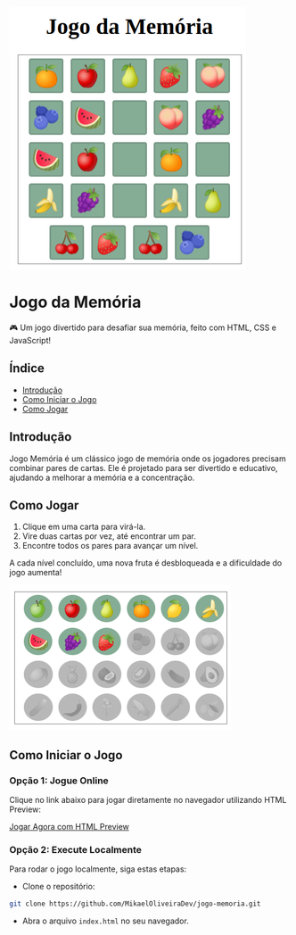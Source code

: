 ![Imagem do jogo em ação](gameplay.png)

# Jogo da Memória
🎮 Um jogo divertido para desafiar sua memória, feito com HTML, CSS e JavaScript!


## Índice

- [Introdução](#introdução)
- [Como Iniciar o Jogo](#como-iniciar-o-jogo)
- [Como Jogar](#como-jogar)
<!-- - [Licença](#licença) -->

## Introdução

Jogo Memória é um clássico jogo de memória onde os jogadores precisam combinar pares de cartas. Ele é projetado para ser divertido e educativo, ajudando a melhorar a  	memória e a concentração.


## Como Jogar

1. Clique em uma carta para virá-la.
2. Vire duas cartas por vez, até encontrar um par.
3. Encontre todos os pares para avançar um nível.

A cada nível concluído, uma nova fruta é desbloqueada e a dificuldade do jogo aumenta!

<img src="./level-9.png" />

## Como Iniciar o Jogo
### Opção 1: Jogue Online
Clique no link abaixo para jogar diretamente no navegador utilizando HTML Preview:

[Jogar Agora com HTML Preview](http://htmlpreview.github.io/?https://github.com/MikaelOliveiraDev/jogo-memoria/blob/main/index.html)

### Opção 2: Execute Localmente

Para rodar o jogo localmente, siga estas etapas:

- Clone o repositório:

```bash
git clone https://github.com/MikaelOliveiraDev/jogo-memoria.git
```

- Abra o arquivo ```index.html``` no seu navegador.
